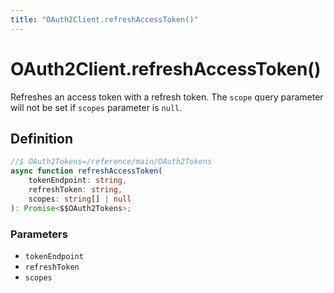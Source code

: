 ```yaml
---
title: "OAuth2Client.refreshAccessToken()"
---
```


# OAuth2Client.refreshAccessToken()

Refreshes an access token with a refresh token. The `scope` query parameter will not be set if `scopes` parameter is `null`.

## Definition

```ts
//$ OAuth2Tokens=/reference/main/OAuth2Tokens
async function refreshAccessToken(
	tokenEndpoint: string,
	refreshToken: string,
	scopes: string[] | null
): Promise<$$OAuth2Tokens>;
```

### Parameters

- `tokenEndpoint`
- `refreshToken`
- `scopes`

